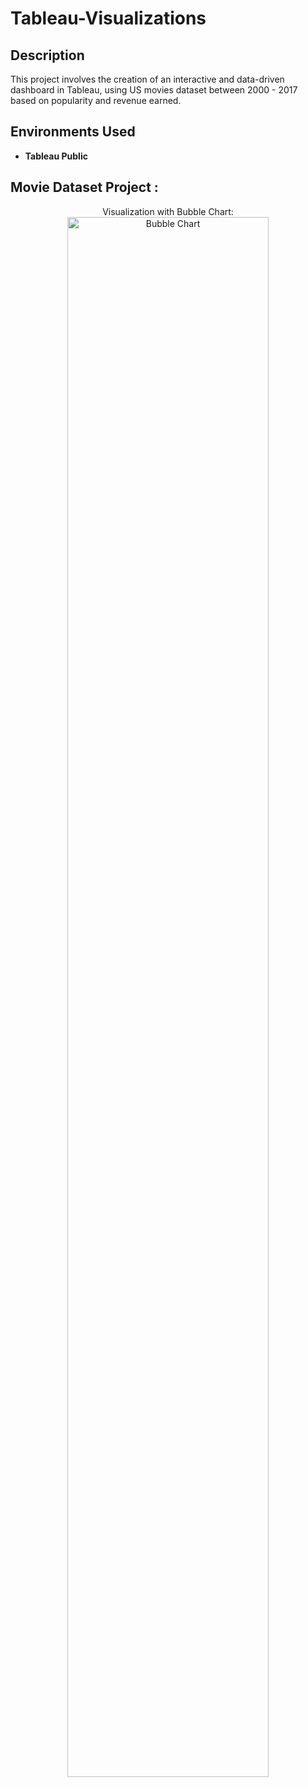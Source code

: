 # Tableau-Visualizations




<h2>Description</h2>
This project involves the creation of an interactive and data-driven dashboard in Tableau, using US movies dataset between 2000 - 2017 based on popularity and revenue earned.
<br />




<h2>Environments Used </h2>

- <b>Tableau Public</b> 

<h2> Movie Dataset Project :</h2>

<p align="center">
Visualization with Bubble Chart: <br/>
<img src="https://imgur.com/Sa59sHV.png" height="80%" width="80%" alt="Bubble Chart"/>
<br />
<br />


<!--
 ```diff
- text in red
+ text in green
! text in orange
# text in gray
@@ text in purple (and bold)@@
```
--!>
